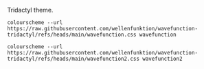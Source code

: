 Tridactyl theme.

`colourscheme --url https://raw.githubusercontent.com/wellenfunktion/wavefunction-tridactyl/refs/heads/main/wavefunction.css wavefunction`

`colourscheme --url https://raw.githubusercontent.com/wellenfunktion/wavefunction-tridactyl/refs/heads/main/wavefunction2.css wavefunction2`
